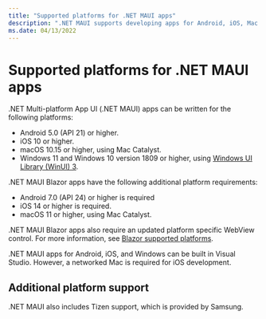 ```yaml
---
title: "Supported platforms for .NET MAUI apps"
description: ".NET MAUI supports developing apps for Android, iOS, Mac Catalyst, and Windows."
ms.date: 04/13/2022
---
```


# Supported platforms for .NET MAUI apps

.NET Multi-platform App UI (.NET MAUI) apps can be written for the following platforms:

- Android 5.0 (API 21) or higher.
- iOS 10 or higher.
- macOS 10.15 or higher, using Mac Catalyst.
- Windows 11 and Windows 10 version 1809 or higher, using [Windows UI Library (WinUI) 3](/windows/apps/winui/winui3/).

.NET MAUI Blazor apps have the following additional platform requirements:

- Android 7.0 (API 24) or higher is required
- iOS 14 or higher is required.
- macOS 11 or higher, using Mac Catalyst.

.NET MAUI Blazor apps also require an updated platform specific WebView control. For more information, see [Blazor supported platforms](/aspnet/core/blazor/supported-platforms).

.NET MAUI apps for Android, iOS, and Windows can be built in Visual Studio. However, a networked Mac is required for iOS development. <!--From .NET MAUI Preview 6, the minimum required version of Xcode is 13.0 Beta 1.-->

<!-- .NET MAUI apps for Android, iOS, and macOS can be built in Visual Studio for Mac.-->

## Additional platform support

.NET MAUI also includes Tizen support, which is provided by Samsung. 

<!-- ## Android platform support

You should have the latest Android SDK Tools and Android API platform installed. You can update to the latest versions using the Android SDK Manager.

Additionally, the target/compile version for Android projects **must** be set to *Use latest installed platform*. However the minimum version can be set to API 21 so you can continue to support devices that use Android 5.0 and newer. -->
